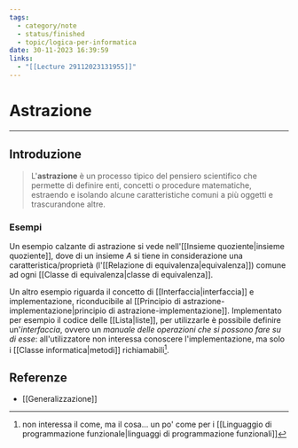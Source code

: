 ```yaml
---
tags:
  - category/note
  - status/finished
  - topic/logica-per-informatica
date: 30-11-2023 16:39:59
links:
  - "[[Lecture 29112023131955]]"
---
```

# Astrazione
---
## Introduzione
> L'**astrazione** è un processo tipico del pensiero scientifico che permette di definire enti, concetti o procedure matematiche, estraendo e isolando alcune caratteristiche comuni a più oggetti e trascurandone altre.

### Esempi
Un esempio calzante di astrazione si vede nell'[[Insieme quoziente|insieme quoziente]], dove di un insieme $A$ si tiene in considerazione una caratteristica/proprietà (l'[[Relazione di equivalenza|equivalenza]]) comune ad ogni [[Classe di equivalenza|classe di equivalenza]].

Un altro esempio riguarda il concetto di [[Interfaccia|interfaccia]] e implementazione, riconducibile al [[Principio di astrazione-implementazione|principio di astrazione-implementazione]]. Implementato per esempio il codice delle [[Lista|liste]], per utilizzarle è possibile definire un'_interfaccia_, ovvero un _manuale delle operazioni che si possono fare su di esse_: all'utilizzatore non interessa conoscere l'implementazione, ma solo i [[Classe informatica|metodi]] richiamabili[^1].

## Referenze
- [[Generalizzazione]]

[^1]: non interessa il come, ma il cosa... un po' come per i [[Linguaggio di programmazione funzionale|linguaggi di programmazione funzionali]]
